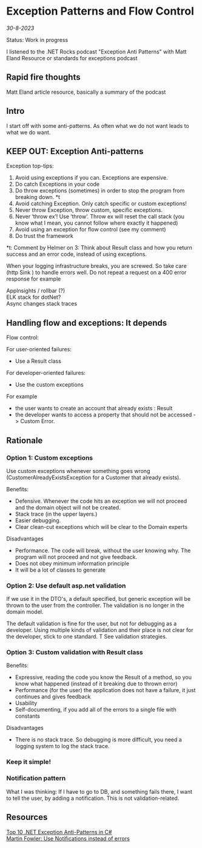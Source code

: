 # Exception Patterns and Flow Control

*30-8-2023*

Status: Work in progress

I listened to the .NET Rocks podcast "Exception Anti Patterns" with Matt Eland
Resource or standards for exceptions podcast

## Rapid fire thoughts

Matt Eland article resource, basically a summary of the podcast

## Intro

I start off with some anti-patterns. As often what we do not want leads to what we do want.

## KEEP OUT: Exception Anti-patterns

Exception top-tips:

1. Avoid using exceptions if you can. Exceptions are expensive.
2. Do catch Exceptions in your code
3. Do throw exceptions (sometimes) in order to stop the program from breaking down. *t
4. Avoid catching Exception. Only catch specific or custom exceptions! 
5. Never throw Exception, throw custom, specific exceptions.
6. Never ‘throw ex’! Use ‘throw’. Throw ex will reset the call stack (you know what I mean, you cannot follow where
   exactly it happened)
7. Avoid using an exception for flow control (see my comment)
8. Do trust the framework

*t: Comment by Helmer on 3: Think about Result class and how you return success and an error code, instead of using
exceptions.  

When your logging infrastructure breaks, you are screwed. So take care (http Sink ) to handle errors well. Do not repeat
a request on a 400 error response for example

AppInsights / rollbar (?)  
ELK stack for dotNet?  
Async changes stack traces

## Handling flow and exceptions: It depends

Flow control:

For user-oriented failures:

- Use a Result class

For developer-oriented failures:

- Use the custom exceptions

For example

- the user wants to create an account that already exists : Result
- the developer wants to access a property that should not be accessed -> Custom Error.

## Rationale

### Option 1: Custom exceptions

Use custom exceptions whenever something goes wrong (CustomerAlreadyExistsException for a Customer that already exists).

Benefits:
- Defensive. Whenever the code hits an exception we will not proceed and the domain object will not be created.
- Stack trace (in the upper layers.)
- Easier debugging.
- Clear clean-cut exceptions which will be clear to the Domain experts

Disadvantages
- Performance. The code will break, without the user knowing why. The program will not proceed and not give feedback.
- Does not obey minimum information principle
- It will be a lot of classes to generate

### Option 2: Use default asp.net validation

If we use it in the DTO's, a default specified, but generic exception will be thrown to the user from the controller. The validation is no longer in the domain model.

The default validation is fine for the user, but not for debugging as a developer.
Using multiple kinds of validation and their place is not clear for the developer, stick to one standard.
T
See validation strategies.


### Option 3: Custom validation with Result class

Benefits:
- Expressive, reading the code you know the Result of a method, so you know what happened (instead of it breaking due to thrown error)
- Performance (for the user) the application does not have a failure, it just continues and gives feedback
- Usability
- Self-documenting, if you add all of the errors to a single file with constants

Disadvantages
- There is no stack trace. So debugging is more difficult, you need a logging system to log the stack trace.

### Keep it simple!



### Notification pattern

What I was thinking: If I have to go to DB, and something fails there, I want to tell the user, by adding a notification.
This is not validation-related.





## Resources

[Top 10 .NET Exception Anti-Patterns in C#](https://medium.com/new-devs-guide/top-10-dotnet-exception-anti-patterns-in-c-3827576d82a)  
[Martin Fowler: Use Notifications instead of errors](https://martinfowler.com/articles/replaceThrowWithNotification.html)